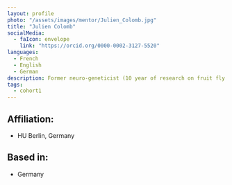 ```yaml
---
layout: profile
photo: "/assets/images/mentor/Julien_Colomb.jpg"
title: "Julien Colomb"
socialMedia:
  - faIcon: envelope
    link: "https://orcid.org/0000-0002-3127-5520"
languages:
  - French
  - English
  - German
description: Former neuro-geneticist (10 year of research on fruit fly memory and behavior), I have been more recently interested in data analysis and management, as a specialisation for my interests in open science (open research). I am presently working on ways (technical and social) to implement the principles of FAIR and open data in the lab workflow and ways to foster collaboration between researchers via the SmartFigure Gallery project.
tags:
  - cohort1
---
```


## Affiliation:
- HU Berlin, Germany

## Based in:
- Germany